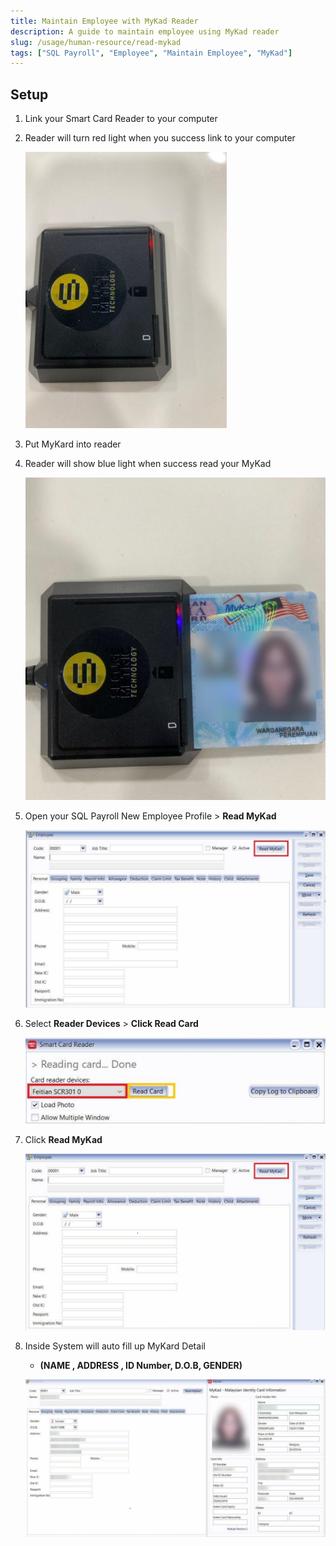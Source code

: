 ```yaml
---
title: Maintain Employee with MyKad Reader
description: A guide to maintain employee using MyKad reader
slug: /usage/human-resource/read-mykad
tags: ["SQL Payroll", "Employee", "Maintain Employee", "MyKad"]
---
```


## Setup

1. Link your Smart Card Reader to your computer

2. Reader will turn red light when you success link to your computer

   ![reader](../../../static/img/usage/human-resource/read-mykad/reader.png)

3. Put MyKard into reader

4. Reader will show blue light when success read your MyKad

   ![plug-in-mykad](../../../static/img/usage/human-resource/read-mykad/plug-in-mykad.png)

5. Open your SQL Payroll New Employee Profile > **Read MyKad**

   ![read-mykad](../../../static/img/usage/human-resource/read-mykad/read-mykad.png)

6. Select **Reader Devices** > **Click Read Card**

   ![read-card](../../../static/img/usage/human-resource/read-mykad/read-card.png)

7. Click **Read MyKad**

   ![read-mykad-physical](../../../static/img/usage/human-resource/read-mykad/read-mykad-physical.png)

8. Inside System will auto fill up MyKard Detail

   - **(NAME , ADDRESS , ID Number, D.O.B, GENDER)**

   ![result](../../../static/img/usage/human-resource/read-mykad/result.png)
